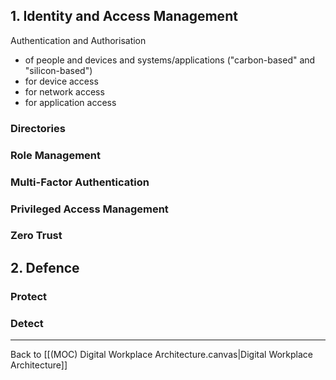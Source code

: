 ## 1. Identity and Access Management

Authentication and Authorisation

- of people and devices and systems/applications ("carbon-based" and "silicon-based")
- for device access
- for network access
- for application access

### Directories


### Role Management


### Multi-Factor Authentication


### Privileged Access Management


### Zero Trust



## 2. Defence

### Protect


### Detect



---
Back to [[(MOC) Digital Workplace Architecture.canvas|Digital Workplace Architecture]]